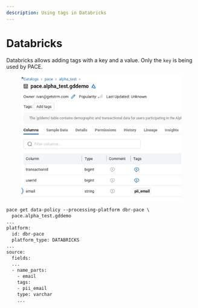 ```yaml
---
description: Using tags in Databricks
---
```


# Databricks

Databricks allows adding tags with a key and a value. Only the `key` is being used by PACE.

<figure><img src="../../../.gitbook/assets/image (11).png" alt=""><figcaption></figcaption></figure>

```
pace get data-policy --processing-platform dbr-pace \
  pace.alpha_test.gddemo
...
platform:
  id: dbr-pace
  platform_type: DATABRICKS
...
source:
  fields:
  ...
  - name_parts:
    - email
    tags:
    - pii_email
    type: varchar
    ...
```
